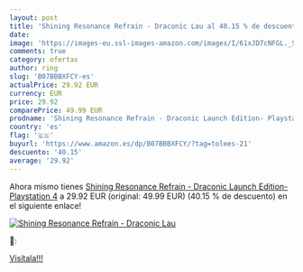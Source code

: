 ```yaml
---
layout: post
title: 'Shining Resonance Refrain - Draconic Lau al 40.15 % de descuento'
date: 
image: 'https://images-eu.ssl-images-amazon.com/images/I/61xJD7cNFGL._SL200_.jpg'
comments: true
category: ofertas
author: ring
slug: 'B07BBBXFCY-es'
actualPrice: 29.92 EUR
currency: EUR
price: 29.92
comparePrice: 49.99 EUR
prodname: 'Shining Resonance Refrain - Draconic Launch Edition- Playstation 4'
country: 'es'
flag: '🇪🇸'
buyurl: 'https://www.amazon.es/dp/B07BBBXFCY/?tag=tolees-21'
descuento: '40.15'
average: '29.92'
---
```


Ahora mismo tienes [Shining Resonance Refrain - Draconic Launch Edition- Playstation 4](https://www.amazon.es/dp/B07BBBXFCY/?tag=tolees-21) a 29.92 EUR (original: 49.99 EUR) (40.15 %  de descuento) en el siguiente enlace!

[![Shining Resonance Refrain - Draconic Lau](https://images-eu.ssl-images-amazon.com/images/I/61xJD7cNFGL._SL200_.jpg)](https://www.amazon.es/dp/B07BBBXFCY/?tag=tolees-21)

🔎:


[Visítala!!!](https://www.amazon.es/dp/B07BBBXFCY/?tag=tolees-21)
